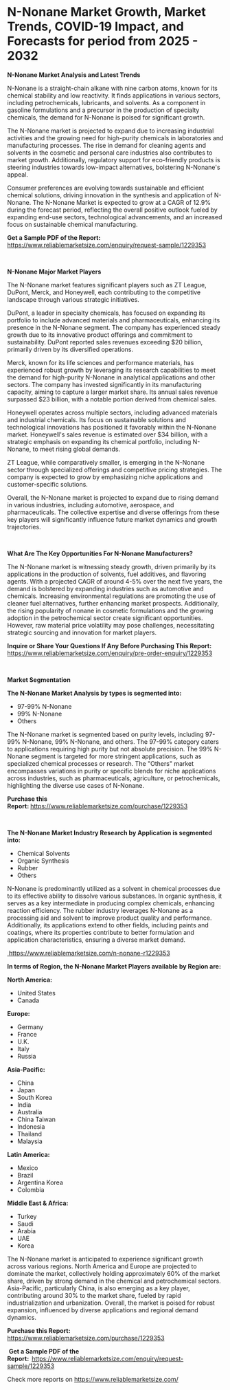 <p><h1>N-Nonane Market Growth, Market Trends, COVID-19 Impact, and Forecasts for period from 2025 - 2032</h1></p><p><strong>N-Nonane Market Analysis and Latest Trends</strong></p>
<p><p>N-Nonane is a straight-chain alkane with nine carbon atoms, known for its chemical stability and low reactivity. It finds applications in various sectors, including petrochemicals, lubricants, and solvents. As a component in gasoline formulations and a precursor in the production of specialty chemicals, the demand for N-Nonane is poised for significant growth.</p><p>The N-Nonane market is projected to expand due to increasing industrial activities and the growing need for high-purity chemicals in laboratories and manufacturing processes. The rise in demand for cleaning agents and solvents in the cosmetic and personal care industries also contributes to market growth. Additionally, regulatory support for eco-friendly products is steering industries towards low-impact alternatives, bolstering N-Nonane's appeal.</p><p>Consumer preferences are evolving towards sustainable and efficient chemical solutions, driving innovation in the synthesis and application of N-Nonane. The N-Nonane Market is expected to grow at a CAGR of 12.9% during the forecast period, reflecting the overall positive outlook fueled by expanding end-use sectors, technological advancements, and an increased focus on sustainable chemical manufacturing.</p></p>
<p><strong>Get a Sample PDF of the Report:&nbsp;</strong> <a href="https://www.reliablemarketsize.com/enquiry/request-sample/1229353?utm_campaign=3511&utm_medium=2&utm_source=Github&utm_content=ia&utm_term=26032025&utm_id=n-nonane">https://www.reliablemarketsize.com/enquiry/request-sample/1229353</a></p>
<p>&nbsp;</p>
<p><strong>N-Nonane Major Market Players</strong></p>
<p><p>The N-Nonane market features significant players such as ZT League, DuPont, Merck, and Honeywell, each contributing to the competitive landscape through various strategic initiatives.</p><p>DuPont, a leader in specialty chemicals, has focused on expanding its portfolio to include advanced materials and pharmaceuticals, enhancing its presence in the N-Nonane segment. The company has experienced steady growth due to its innovative product offerings and commitment to sustainability. DuPont reported sales revenues exceeding $20 billion, primarily driven by its diversified operations.</p><p>Merck, known for its life sciences and performance materials, has experienced robust growth by leveraging its research capabilities to meet the demand for high-purity N-Nonane in analytical applications and other sectors. The company has invested significantly in its manufacturing capacity, aiming to capture a larger market share. Its annual sales revenue surpassed $23 billion, with a notable portion derived from chemical sales.</p><p>Honeywell operates across multiple sectors, including advanced materials and industrial chemicals. Its focus on sustainable solutions and technological innovations has positioned it favorably within the N-Nonane market. Honeywell's sales revenue is estimated over $34 billion, with a strategic emphasis on expanding its chemical portfolio, including N-Nonane, to meet rising global demands.</p><p>ZT League, while comparatively smaller, is emerging in the N-Nonane sector through specialized offerings and competitive pricing strategies. The company is expected to grow by emphasizing niche applications and customer-specific solutions.</p><p>Overall, the N-Nonane market is projected to expand due to rising demand in various industries, including automotive, aerospace, and pharmaceuticals. The collective expertise and diverse offerings from these key players will significantly influence future market dynamics and growth trajectories.</p></p>
<p>&nbsp;</p>
<p><strong>What Are The Key Opportunities For N-Nonane Manufacturers?</strong></p>
<p><p>The N-Nonane market is witnessing steady growth, driven primarily by its applications in the production of solvents, fuel additives, and flavoring agents. With a projected CAGR of around 4-5% over the next five years, the demand is bolstered by expanding industries such as automotive and chemicals. Increasing environmental regulations are promoting the use of cleaner fuel alternatives, further enhancing market prospects. Additionally, the rising popularity of nonane in cosmetic formulations and the growing adoption in the petrochemical sector create significant opportunities. However, raw material price volatility may pose challenges, necessitating strategic sourcing and innovation for market players.</p></p>
<p><strong>Inquire or Share Your Questions If Any Before Purchasing This Report:</strong> <a href="https://www.reliablemarketsize.com/enquiry/pre-order-enquiry/1229353?utm_campaign=3511&utm_medium=2&utm_source=Github&utm_content=ia&utm_term=26032025&utm_id=n-nonane">https://www.reliablemarketsize.com/enquiry/pre-order-enquiry/1229353</a></p>
<p>&nbsp;</p>
<p><strong>Market Segmentation</strong></p>
<p><strong>The N-Nonane Market Analysis by types is segmented into:</strong></p>
<p><ul><li>97-99% N-Nonane</li><li>99% N-Nonane</li><li>Others</li></ul></p>
<p><p>The N-Nonane market is segmented based on purity levels, including 97-99% N-Nonane, 99% N-Nonane, and others. The 97-99% category caters to applications requiring high purity but not absolute precision. The 99% N-Nonane segment is targeted for more stringent applications, such as specialized chemical processes or research. The "Others" market encompasses variations in purity or specific blends for niche applications across industries, such as pharmaceuticals, agriculture, or petrochemicals, highlighting the diverse use cases of N-Nonane.</p></p>
<p><strong>Purchase this Report:&nbsp;</strong><a href="https://www.reliablemarketsize.com/purchase/1229353?utm_campaign=3511&utm_medium=2&utm_source=Github&utm_content=ia&utm_term=26032025&utm_id=n-nonane">https://www.reliablemarketsize.com/purchase/1229353</a></p>
<p>&nbsp;</p>
<p><strong>The N-Nonane Market Industry Research by Application is segmented into:</strong></p>
<p><ul><li>Chemical Solvents</li><li>Organic Synthesis</li><li>Rubber</li><li>Others</li></ul></p>
<p><p>N-Nonane is predominantly utilized as a solvent in chemical processes due to its effective ability to dissolve various substances. In organic synthesis, it serves as a key intermediate in producing complex chemicals, enhancing reaction efficiency. The rubber industry leverages N-Nonane as a processing aid and solvent to improve product quality and performance. Additionally, its applications extend to other fields, including paints and coatings, where its properties contribute to better formulation and application characteristics, ensuring a diverse market demand.</p></p>
<p><a href="https://www.reliablemarketsize.com/n-nonane-r1229353?utm_campaign=3511&utm_medium=2&utm_source=Github&utm_content=ia&utm_term=26032025&utm_id=n-nonane">&nbsp;https://www.reliablemarketsize.com/n-nonane-r1229353</a></p>
<p><strong>In terms of Region, the N-Nonane Market Players available by Region are:</strong></p>
<p>
    <p> <strong> North America: </strong>
        <ul>
            <li>United States</li>
            <li>Canada</li>
        </ul>
        </p> 
    <p> <strong> Europe: </strong>
        <ul>
            <li>Germany</li>
            <li>France</li>
            <li>U.K.</li>
            <li>Italy</li>
            <li>Russia</li>
        </ul>
        </p> 
    <p> <strong> Asia-Pacific: </strong>
        <ul>
            <li>China</li>
            <li>Japan</li>
            <li>South Korea</li>
            <li>India</li>
            <li>Australia</li>
            <li>China Taiwan</li>
            <li>Indonesia</li>
            <li>Thailand</li>
            <li>Malaysia</li>
        </ul>
        </p> 
    <p> <strong> Latin America: </strong>
        <ul>
            <li>Mexico</li>
            <li>Brazil</li>
            <li>Argentina Korea</li>
            <li>Colombia</li>
        </ul>
        </p> 
    <p> <strong> Middle East & Africa: </strong>
        <ul>
            <li>Turkey</li>
            <li>Saudi</li>
            <li>Arabia</li>
            <li>UAE</li>
            <li>Korea</li>
        </ul>
    </p>
    </p>
<p><p>The N-Nonane market is anticipated to experience significant growth across various regions. North America and Europe are projected to dominate the market, collectively holding approximately 60% of the market share, driven by strong demand in the chemical and petrochemical sectors. Asia-Pacific, particularly China, is also emerging as a key player, contributing around 30% to the market share, fueled by rapid industrialization and urbanization. Overall, the market is poised for robust expansion, influenced by diverse applications and regional demand dynamics.</p></p>
<p><strong>Purchase this Report: </strong><a href="https://www.reliablemarketsize.com/purchase/1229353?utm_campaign=3511&utm_medium=2&utm_source=Github&utm_content=ia&utm_term=26032025&utm_id=n-nonane">https://www.reliablemarketsize.com/purchase/1229353</a></p>
<p>&nbsp;<strong>Get a Sample PDF of the Report:&nbsp;&nbsp;</strong><a href="https://www.reliablemarketsize.com/enquiry/request-sample/1229353?utm_campaign=3511&utm_medium=2&utm_source=Github&utm_content=ia&utm_term=26032025&utm_id=n-nonane">https://www.reliablemarketsize.com/enquiry/request-sample/1229353</a></p>
<p><strong></strong></p>
<p>Check more reports on <a href="https://www.reliablemarketsize.com/?utm_campaign=3511&utm_medium=2&utm_source=Github&utm_content=ia&utm_term=26032025&utm_id=n-nonane">https://www.reliablemarketsize.com/</a></p>